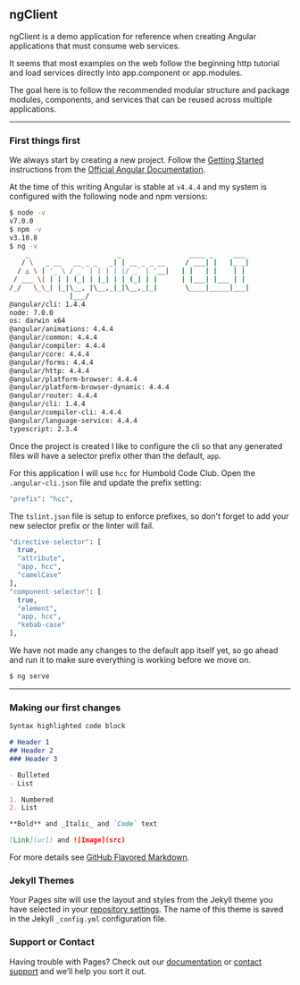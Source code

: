 ## ngClient 

ngClient is a demo application for reference when creating Angular applications that must consume web services.

It seems that most examples on the web follow the beginning http tutorial 
and load services directly into app.component or app.modules.  

The goal here is to follow the recommended modular structure and package modules, components, and services that can be reused across multiple applications.

---

### First things first

We always start by creating a new project. Follow the [Getting Started](https://angular.io/guide/quickstart) instructions from the [Official Angular Documentation](https://angular.io/docs).  

At the time of this writing Angular is stable at `v4.4.4` and my system is configured with the following node and npm versions:  

```bash
$ node -v
v7.0.0
$ npm -v
v3.10.8
$ ng -v
    _                      _                 ____ _     ___
   / \   _ __   __ _ _   _| | __ _ _ __     / ___| |   |_ _|
  / △ \ | '_ \ / _` | | | | |/ _` | '__|   | |   | |    | |
 / ___ \| | | | (_| | |_| | | (_| | |      | |___| |___ | |
/_/   \_\_| |_|\__, |\__,_|_|\__,_|_|       \____|_____|___|
               |___/
@angular/cli: 1.4.4
node: 7.0.0
os: darwin x64
@angular/animations: 4.4.4
@angular/common: 4.4.4
@angular/compiler: 4.4.4
@angular/core: 4.4.4
@angular/forms: 4.4.4
@angular/http: 4.4.4
@angular/platform-browser: 4.4.4
@angular/platform-browser-dynamic: 4.4.4
@angular/router: 4.4.4
@angular/cli: 1.4.4
@angular/compiler-cli: 4.4.4
@angular/language-service: 4.4.4
typescript: 2.3.4
```

Once the project is created I like to configure the cli so that any generated files will have a selector prefix other than the default, `app`.  

For this application I will use `hcc` for Humbold Code Club.  Open the `.angular-cli.json` file and update the prefix setting:

```bash
"prefix": "hcc",
```

The `tslint.json` file is setup to enforce prefixes, so don't forget to add your new selector prefix or the linter will fail. 

```bash
"directive-selector": [
  true,
  "attribute",
  "app, hcc",
  "camelCase"
],
"component-selector": [
  true,
  "element",
  "app, hcc",
  "kebab-case"
],
``` 

We have not made any changes to the default app itself yet, so go ahead and run it to make sure everything is working before we move on.

```bash
$ ng serve
```

---

### Making our first changes

```markdown
Syntax highlighted code block

# Header 1
## Header 2
### Header 3

- Bulleted
- List

1. Numbered
2. List

**Bold** and _Italic_ and `Code` text

[Link](url) and ![Image](src)
```

For more details see [GitHub Flavored Markdown](https://guides.github.com/features/mastering-markdown/).

### Jekyll Themes

Your Pages site will use the layout and styles from the Jekyll theme you have selected in your [repository settings](https://github.com/gallonallen/test/settings). The name of this theme is saved in the Jekyll `_config.yml` configuration file.

### Support or Contact

Having trouble with Pages? Check out our [documentation](https://help.github.com/categories/github-pages-basics/) or [contact support](https://github.com/contact) and we’ll help you sort it out.